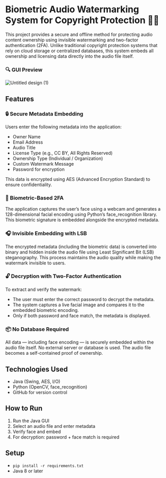 # Biometric Audio Watermarking System for Copyright Protection 🎵🔐

This project provides a secure and offline method for protecting audio content ownership using invisible watermarking and two-factor authentication (2FA). Unlike traditional copyright protection systems that rely on cloud storage or centralized databases, this system embeds all ownership and licensing data directly into the audio file itself.

### 🔍 GUI Preview
![Untitled design (1)](https://github.com/user-attachments/assets/214957de-f661-4928-91db-12b4a8f764d7)

## Features
### 🔒 Secure Metadata Embedding
Users enter the following metadata into the application:
- Owner Name
- Email Address
- Audio Title
- License Type (e.g., CC BY, All Rights Reserved)
- Ownership Type (Individual / Organization)
- Custom Watermark Message
- Password for encryption
  
This data is encrypted using AES (Advanced Encryption Standard) to ensure confidentiality.

### 🧬 Biometric-Based 2FA
The application captures the user’s face using a webcam and generates a 128-dimensional facial encoding using Python’s face_recognition library. This biometric signature is embedded alongside the encrypted metadata.

### 🎧 Invisible Embedding with LSB
The encrypted metadata (including the biometric data) is converted into binary and hidden inside the audio file using Least Significant Bit (LSB) steganography. This process maintains the audio quality while making the watermark invisible to users.

### 🔓 Decryption with Two-Factor Authentication
To extract and verify the watermark:

- The user must enter the correct password to decrypt the metadata.
- The system captures a live facial image and compares it to the embedded biometric encoding.
- Only if both password and face match, the metadata is displayed.

### 📦 No Database Required
All data — including face encoding — is securely embedded within the audio file itself. No external server or database is used. The audio file becomes a self-contained proof of ownership.

## Technologies Used
- Java (Swing, AES, I/O)
- Python (OpenCV, face_recognition)
- GitHub for version control

## How to Run
1. Run the Java GUI
2. Select an audio file and enter metadata
3. Verify face and embed
4. For decryption: password + face match is required

## Setup
- `pip install -r requirements.txt`
- Java 8 or later
